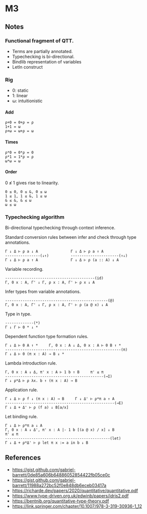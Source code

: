 # M3

## Notes

### Functional fragment of QTT. 

* Terms are partially annotated. 
* Typechecking is bi-directional.
* Bindlib representation of variables
* LetIn construct

### Rig

* 0: static
* 1: linear
* ω: intuitionistic

#### Add
```
ρ+0 = 0+ρ = ρ
1+1 = ω
ρ+ω = ω+ρ = ω
```

#### Times
```
ρ*0 = 0*ρ = 0
ρ*1 = 1*ρ = ρ
ω*ω = ω
```

#### Order
0 ≰ 1 gives rise to linearity.
```
0 ≤ 0, 0 ≤ &, 0 ≤ ω
1 ≤ 1, 1 ≤ &, 1 ≤ ω 
& ≤ &, & ≤ ω
ω ≤ ω
```


### Typechecking algorithm
Bi-directional typechecking through context inference.

Standard conversion rules between infer and check through type
annotations.
```
Γ ↓ Δ ⊢ ρ a ↓ A               Γ ↓ Δ ⊢ ρ a ↑ A
----------------(↓↑)          ----------------------(↑↓)
Γ ↓ Δ ⊢ ρ a ↑ A               Γ ↓ Δ ⊢ ρ (a :: A) ↓ A
```

Variable recording.
```
-----------------------------------------(id)
Γ, 0 x : A, Γ' ↓ Γ, ρ x : A, Γ' ⊢ ρ x ↓ A
```

Infer types from variable annotations.
```
-----------------------------------------------(@)
Γ, 0 x : A, Γ' ↓ Γ, ρ x : A, Γ' ⊢ ρ (a @ x) ↓ A
```

Type in type.
```
-------------(*)
Γ ↓ Γ ⊢ 0 * ↓ *
```

Dependent function type formation rules.
```
Γ ↓ Δ ⊢ 0 A ↑ *     Γ, 0 x : A ↓ Δ, 0 x : A ⊢ 0 B ↑ *
-----------------------------------------------------(π)
Γ ↓ Δ ⊢ 0 (π x : A) → B ↓ *
```

Lambda introduction rule.
```
Γ, 0 x : A ↓ Δ, π' x : A ⊢ 1 b ↑ B     π' ≤ π
---------------------------------------------(→I)
Γ ↓ ρ*Δ ⊢ ρ λx. b ↑ (π x : A) → B
```

Application rule.
```
Γ ↓ Δ ⊢ ρ f ↓ (π x : A) → B     Γ ↓ Δ' ⊢ ρ*π a ↑ A
--------------------------------------------------(→E)
Γ ↓ Δ + Δ' ⊢ ρ (f a) ↓ B[a/x]
```

Let binding rule.
```
Γ ↓ Δ ⊢ ρ*π a ↓ A     
Γ, 0 x : A ↓ Δ', π' x : A |- 1 b [(a @ x) / x] ↓ B
π' ≤ π
------------------------------------------------(let)
Γ ↓ Δ + ρ*Δ' ⊢ ρ let π x := a in b ↓ B
```

## References
* https://gist.github.com/gabriel-barrett/0de85a606b64886052854422fb05ce0c
* https://gist.github.com/gabriel-barrett/11988a272bc52f0e848db6eceb03417a
* https://richarde.dev/papers/2020/quantitative/quantitative.pdf
* https://www.type-driven.org.uk/edwinb/papers/idris2.pdf
* https://bentnib.org/quantitative-type-theory.pdf
* https://link.springer.com/chapter/10.1007/978-3-319-30936-1_12